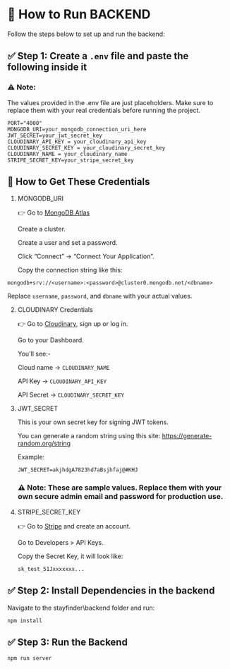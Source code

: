 # 🚀 How to Run BACKEND

Follow the steps below to set up and run the backend:

## ✅ Step 1: Create a `.env` file and paste the following inside it

### ⚠️ Note:

The values provided in the .env file are just placeholders. Make sure to replace them with your real credentials before running the project.

```
PORT="4000"  
MONGODB_URI=your_mongodb_connection_uri_here  
JWT_SECRET=your_jwt_secret_key  
CLOUDINARY_API_KEY = your_cloudinary_api_key  
CLOUDINARY_SECRET_KEY = your_cloudinary_secret_key  
CLOUDINARY_NAME = your_cloudinary_name  
STRIPE_SECRET_KEY=your_stripe_secret_key  
```

## 🔐 How to Get These Credentials

1. MONGODB_URI

    👉 Go to [MongoDB Atlas](https://www.mongodb.com/products/platform/cloud)  

    Create a cluster.

    Create a user and set a password.

    Click “Connect” → “Connect Your Application”.

    Copy the connection string like this:


```
mongodb+srv://<username>:<password>@cluster0.mongodb.net/<dbname>
```
Replace `username`, `password`, and `dbname` with your actual values.


2. CLOUDINARY Credentials

    👉 Go to [Cloudinary](https://cloudinary.com), sign up or log in.

    Go to your Dashboard.

    You'll see:-

    Cloud name → `CLOUDINARY_NAME`

    API Key → `CLOUDINARY_API_KEY`

    API Secret → `CLOUDINARY_SECRET_KEY`

3. JWT_SECRET

    This is your own secret key for signing JWT tokens.

    You can generate a random string using this site: https://generate-random.org/string

    Example:

    ```
    JWT_SECRET=akjhdgA7823hd7aBsjhfaj@#KHJ
    ```

    ### ⚠️ Note: These are sample values. Replace them with your own secure admin email and password for production use.


4. STRIPE_SECRET_KEY

    👉 Go to [Stripe](https://dashboard.stripe.com/register) and create an account.

    Go to Developers > API Keys.

    Copy the Secret Key, it will look like:

    ```
    sk_test_51Jxxxxxxx...
    ```


## ✅ Step 2: Install Dependencies in the backend
 Navigate to the  stayfinder\backend folder and run:
```
npm install
```

## ✅ Step 3: Run the Backend
```
npm run server
```


